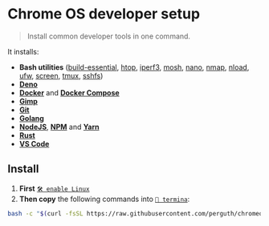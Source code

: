 # Chrome OS developer setup

> Install common developer tools in one command.

It installs:

- **Bash utilities** ([build-essential](https://www.google.com/search?q=build-essential), [htop](https://hisham.hm/htop/), [iperf3](https://iperf.fr/), [mosh](https://mosh.org/), [nano](https://www.nano-editor.org/), [nmap](https://nmap.org/), [nload](https://github.com/rolandriegel/nload), [ufw](https://g.co/kgs/R7KmgH), [screen](https://www.gnu.org/software/screen/), [tmux](https://github.com/tmux/tmux/wiki), [sshfs](https://github.com/libfuse/sshfs))
- **[Deno](https://deno.land/)**
- **[Docker](https://www.docker.com/)** and **[Docker Compose](https://docs.docker.com/compose/)**
- **[Gimp](https://www.gimp.org/)**
- **[Git](https://git-scm.com/)**
- **[Golang](https://golang.org/)**
- **[NodeJS](https://nodejs.org/)**, **[NPM](https://www.npmjs.com/)** and **[Yarn](https://yarnpkg.com/)**
- **[Rust](https://www.rust-lang.org/)**
- **[VS Code](https://code.visualstudio.com/)**

## Install

1. **First** [`🛠️ enable Linux`](https://support.google.com/chromebook/answer/9145439)
1. **Then copy** the following commands into [`🔣 termina`](https://support.google.com/chromebook/thread/565904):

```bash
bash -c "$(curl -fsSL https://raw.githubusercontent.com/perguth/chromeos-developer-setup/master/setup.sh)"
```
